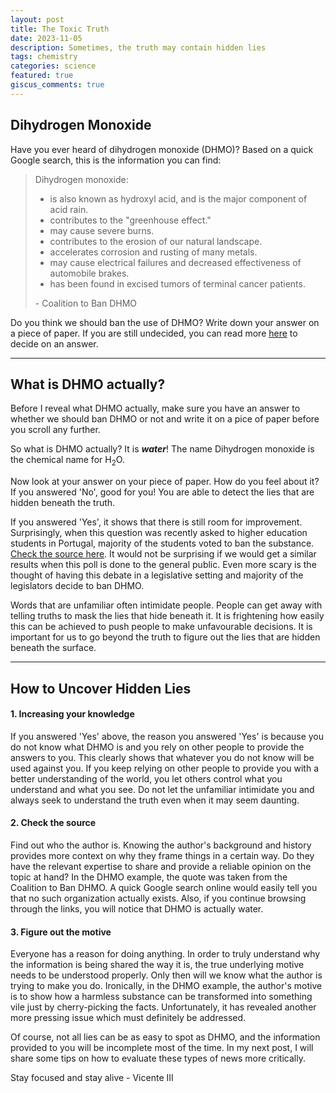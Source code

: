 ```yaml
---
layout: post
title: The Toxic Truth
date: 2023-11-05
description: Sometimes, the truth may contain hidden lies
tags: chemistry
categories: science
featured: true
giscus_comments: true
---
```


## Dihydrogen Monoxide

Have you ever heard of dihydrogen monoxide (DHMO)? Based on a quick Google search, this is the information you can find:

<blockquote>
    Dihydrogen monoxide:
    <ul>
        <li>is also known as hydroxyl acid, and is the major component of acid rain.</li>
        <li>contributes to the "greenhouse effect."</li>
        <li>may cause severe burns.</li>
        <li>contributes to the erosion of our natural landscape.</li>
        <li>accelerates corrosion and rusting of many metals.</li>
        <li>may cause electrical failures and decreased effectiveness of automobile brakes.</li>
        <li>has been found in excised tumors of terminal cancer patients.</li>
    </ul>
    - Coalition to Ban DHMO
</blockquote>

Do you think we should ban the use of DHMO? Write down your answer on a piece of paper. If you are still undecided, you can read more [here](https://www.dhmo.org/facts.html) to decide on an answer.
<hr>

## What is DHMO actually?

Before I reveal what DHMO actually, make sure you have an answer to whether we should ban DHMO or not and write it on a pice of paper before you scroll any further.

So what is DHMO actually? It is <b><em>water</em></b>! The name Dihydrogen monoxide is the chemical name for H<sub>2</sub>O.

Now look at your answer on your piece of paper. How do you feel about it? If you answered 'No', good for you! You are able to detect the lies that are hidden beneath the truth.

If you answered 'Yes', it shows that there is still room for improvement. Surprisingly, when this question was recently asked to higher education students in Portugal, majority of the students voted to ban the substance. [Check the source here](https://www.researchgate.net/publication/343420533_GENDER_PERCEPTION_ABOUT_FAKE_NEWS_AND_DISINFORMATION_CASE_STUDY_WITH_PORTUGUESE_HIGHER_EDUCATION_STUDENTS). It would not be surprising if we would get a similar results when this poll is done to the general public. Even more scary is the thought of having this debate in a legislative setting and majority of the legislators decide to ban DHMO.

Words that are unfamiliar often intimidate people. People can get away with telling truths to mask the lies that hide beneath it. It is frightening how easily this can be achieved to push people to make unfavourable decisions. It is important for us to go beyond the truth to figure out the lies that are hidden beneath the surface.
<hr>

## How to Uncover Hidden Lies

#### 1. Increasing your knowledge
If you answered 'Yes' above, the reason you answered 'Yes' is because you do not know what DHMO is and you rely on other people to provide the answers to you. This clearly shows that whatever you do not know will be used against you. If you keep relying on other people to provide you with a better understanding of the world, you let others control what you understand and what you see. Do not let the unfamiliar intimidate you and always seek to understand the truth even when it may seem daunting.

#### 2. Check the source
Find out who the author is. Knowing the author's background and history provides more context on why they frame things in a certain way. Do they have the relevant expertise to share and provide a reliable opinion on the topic at hand? In the DHMO example, the quote was taken from the Coalition to Ban DHMO. A quick Google search online would easily tell you that no such organization actually exists. Also, if you continue browsing through the links, you will notice that DHMO is actually water.

#### 3. Figure out the motive
Everyone has a reason for doing anything. In order to truly understand why the information is being shared the way it is, the true underlying motive needs to be understood properly. Only then will we know what the author is trying to make you do. Ironically, in the DHMO example, the author's motive is to show how a harmless substance can be transformed into something vile just by cherry-picking the facts. Unfortunately, it has revealed another more pressing issue which must definitely be addressed.

Of course, not all lies can be as easy to spot as DHMO, and the information provided to you will be incomplete most of the time. In my next post, I will share some tips on how to evaluate these types of news more critically.

Stay focused and stay alive - Vicente III